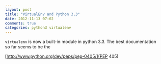 ```yaml
---
layout: post
title: "VirtualEnv and Python 3.3"
date: 2012-11-13 07:02
comments: true
categories: python3 virtualenv
---
```


```virtualenv``` is now a built-in module in python 3.3. The best documentation so far seems to be the 

[http://www.python.org/dev/peps/pep-0405/](PEP 405)

